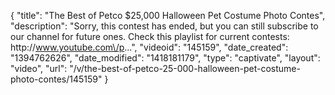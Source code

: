 {
    "title": "The Best of Petco $25,000 Halloween Pet Costume Photo Contes",
    "description": "Sorry, this contest has ended, but you can still subscribe to our channel for future ones. Check this playlist for current contests: http:\/\/www.youtube.com\/p...",
    "videoid": "145159",
    "date_created": "1394762626",
    "date_modified": "1418181179",
    "type": "captivate",
    "layout": "video",
    "url": "\/v\/the-best-of-petco-25-000-halloween-pet-costume-photo-contes\/145159"
}